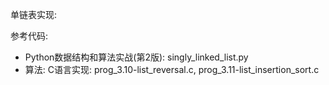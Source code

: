 单链表实现:

参考代码: 

- Python数据结构和算法实战(第2版): singly_linked_list.py
- 算法: C语言实现: prog_3.10-list_reversal.c, prog_3.11-list_insertion_sort.c

